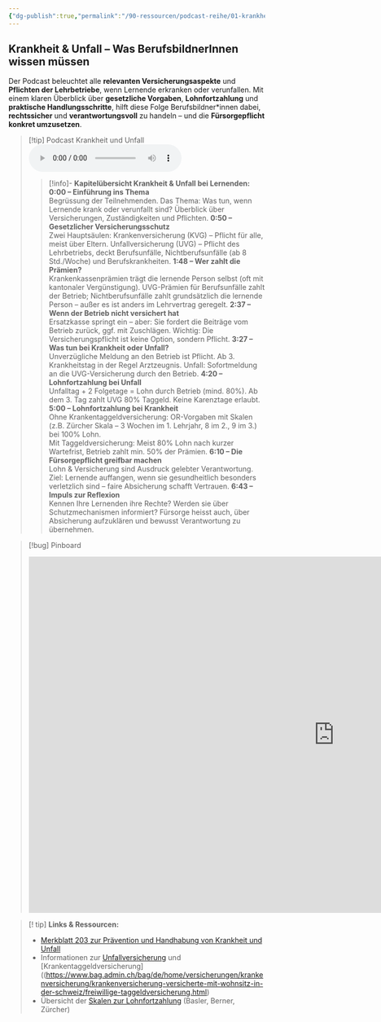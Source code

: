 ```yaml
---
{"dg-publish":true,"permalink":"/90-ressourcen/podcast-reihe/01-krankheit-und-unfall/"}
---
```


## Krankheit & Unfall – Was BerufsbildnerInnen wissen müssen  
Der Podcast beleuchtet alle **relevanten Versicherungsaspekte** und **Pflichten der Lehrbetriebe**, wenn Lernende erkranken oder verunfallen. Mit einem klaren Überblick über **gesetzliche Vorgaben**, **Lohnfortzahlung** und **praktische Handlungsschritte**, hilft diese Folge Berufsbildner*innen dabei, **rechtssicher** und **verantwortungsvoll** zu handeln – und die **Fürsorgepflicht konkret umzusetzen**.

>[!tip] Podcast Krankheit und Unfall 
><audio controls><source src="https://raw.githubusercontent.com/bbk-bbw/audio/main/podcast/MB_Krankheit.mp3" type="audio/mpeg">Your browser does not support the audio element.</audio>
>>[!info]- **Kapitelübersicht Krankheit & Unfall bei Lernenden:**  
>>**0:00 – Einführung ins Thema**  
>>Begrüssung der Teilnehmenden. Das Thema: Was tun, wenn Lernende krank oder verunfallt sind? Überblick über Versicherungen, Zuständigkeiten und Pflichten.
>>**0:50 – Gesetzlicher Versicherungsschutz**  
>>Zwei Hauptsäulen: Krankenversicherung (KVG) – Pflicht für alle, meist über Eltern. Unfallversicherung (UVG) – Pflicht des Lehrbetriebs, deckt Berufsunfälle, Nichtberufsunfälle (ab 8 Std./Woche) und Berufskrankheiten.
>>**1:48 – Wer zahlt die Prämien?**  
>>Krankenkassenprämien trägt die lernende Person selbst (oft mit kantonaler Vergünstigung). UVG-Prämien für Berufsunfälle zahlt der Betrieb; Nichtberufsunfälle zahlt grundsätzlich die lernende Person – außer es ist anders im Lehrvertrag geregelt.
>>**2:37 – Wenn der Betrieb nicht versichert hat**  
>>Ersatzkasse springt ein – aber: Sie fordert die Beiträge vom Betrieb zurück, ggf. mit Zuschlägen. Wichtig: Die Versicherungspflicht ist keine Option, sondern Pflicht.
>>**3:27 – Was tun bei Krankheit oder Unfall?**  
>>Unverzügliche Meldung an den Betrieb ist Pflicht. Ab 3. Krankheitstag in der Regel Arztzeugnis. Unfall: Sofortmeldung an die UVG-Versicherung durch den Betrieb.
>>**4:20 – Lohnfortzahlung bei Unfall**  
>>Unfalltag + 2 Folgetage = Lohn durch Betrieb (mind. 80%). Ab dem 3. Tag zahlt UVG 80% Taggeld. Keine Karenztage erlaubt.
>>**5:00 – Lohnfortzahlung bei Krankheit**  
>>Ohne Krankentaggeldversicherung: OR-Vorgaben mit Skalen (z.B. Zürcher Skala – 3 Wochen im 1. Lehrjahr, 8 im 2., 9 im 3.) bei 100% Lohn.  
>>Mit Taggeldversicherung: Meist 80% Lohn nach kurzer Wartefrist, Betrieb zahlt min. 50% der Prämien.
>>**6:10 – Die Fürsorgepflicht greifbar machen**  
>>Lohn & Versicherung sind Ausdruck gelebter Verantwortung. Ziel: Lernende auffangen, wenn sie gesundheitlich besonders verletzlich sind – faire Absicherung schafft Vertrauen.
>>**6:43 – Impuls zur Reflexion**  
>>Kennen Ihre Lernenden ihre Rechte? Werden sie über Schutzmechanismen informiert? Fürsorge heisst auch, über Absicherung aufzuklären und bewusst Verantwortung zu übernehmen.


>[!bug] Pinboard
><iframe src="https://tools.fobizz.com/pinboard/public_boards/7482d954-fce4-4692-a712-dab003716955?token=1b4e27d98d6b1d4d40b6913435d2dd00" style="border:0px #ffffff none;" name="myiFrame" scrolling="no" frameborder="1" marginheight="0px" marginwidth="0px" height="700px" width="1200px" allowfullscreen></iframe>

>[! tip] **Links & Ressourcen:**
>- [Merkblatt 203 zur Prävention und Handhabung von Krankheit und Unfall](https://www.berufsbildung.ch/de/dokumente/merkblatt-203-krankheit-und-unfall)
>- Informationen zur [Unfallversicherung](https://www.bag.admin.ch/bag/de/home/versicherungen/unfallversicherung.html) und [Krankentaggeldversicherung]((https://www.bag.admin.ch/bag/de/home/versicherungen/krankenversicherung/krankenversicherung-versicherte-mit-wohnsitz-in-der-schweiz/freiwillige-taggeldversicherung.html)
>- Übersicht der [Skalen zur Lohnfortzahlung](https://www.trabeco.ch/fileadmin/media/downloads/Mitarbeiter/KMU_Portal_Berner_Skala.pdf) (Basler, Berner, Zürcher)

